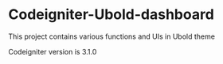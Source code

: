 # Codeigniter-Ubold-dashboard
This project contains various functions and UIs in Ubold theme

Codeigniter version is 3.1.0
